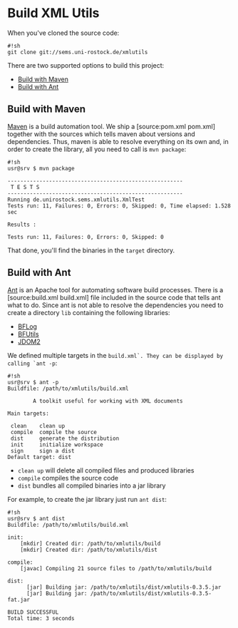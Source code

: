 Build XML Utils 
================
When you've cloned the source code:

```
#!sh
git clone git://sems.uni-rostock.de/xmlutils
```

There are two supported options to build this project:

* [Build with Maven](//BuildXmlUtils#BuildwithMaven)
* [Build with Ant](//BuildXmlUtils#BuildwithAnt)



Build with Maven 
-----------------
[Maven](https://maven.apache.org/) is a build automation tool. We ship a [source:pom.xml pom.xml] together with the sources which tells maven about versions and dependencies. Thus, maven is able to resolve everything on its own and, in order to create the library, all you need to call is ```mvn package```:

```
#!sh
usr@srv $ mvn package

-------------------------------------------------------
 T E S T S
-------------------------------------------------------
Running de.unirostock.sems.xmlutils.XmlTest
Tests run: 11, Failures: 0, Errors: 0, Skipped: 0, Time elapsed: 1.528 sec

Results :

Tests run: 11, Failures: 0, Errors: 0, Skipped: 0
```

That done, you'll find the binaries in the ```target``` directory.

Build with Ant 
---------------
[Ant](https://ant.apache.org/) is an Apache tool for automating software build processes. There is a [source:build.xml build.xml] file included in the source code that tells ant what to do. Since ant is not able to resolve the dependencies you need to create a directory ```lib``` containing the following libraries:
* [BFLog](http://bin.sems.uni-rostock.de/BFLog/)
* [BFUtils](http://bin.sems.uni-rostock.de/BFUtils/)
* [JDOM2](http://jdom.org/)

We defined multiple targets in the ```build.xml`. They can be displayed by calling `ant -p```:

```
#!sh
usr@srv $ ant -p
Buildfile: /path/to/xmlutils/build.xml

        A toolkit useful for working with XML documents
    
Main targets:

 clean    clean up
 compile  compile the source
 dist     generate the distribution
 init     initialize workspace
 sign     sign a dist
Default target: dist
```

* ```clean up``` will delete all compiled files and produced libraries
* ```compile``` compiles the source code
* ```dist``` bundles all compiled binaries into a jar library

For example, to create the jar library just run ```ant dist```:

```
#!sh
usr@srv $ ant dist
Buildfile: /path/to/xmlutils/build.xml

init:
    [mkdir] Created dir: /path/to/xmlutils/build
    [mkdir] Created dir: /path/to/xmlutils/dist

compile:
    [javac] Compiling 21 source files to /path/to/xmlutils/build

dist:
      [jar] Building jar: /path/to/xmlutils/dist/xmlutils-0.3.5.jar
      [jar] Building jar: /path/to/xmlutils/dist/xmlutils-0.3.5-fat.jar

BUILD SUCCESSFUL
Total time: 3 seconds
```

